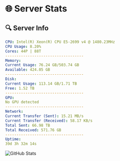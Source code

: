 # 🌐 Server Stats
## 🔍 Server Info
```yaml
CPU: Intel(R) Xeon(R) CPU E5-2699 v4 @ 1480.23MHz
CPU Usage: 8.20%
Cores: 44P | 88T
-----------------------------------
Memory:
Current Usage: 76.24 GB/503.74 GB
Available: 424.05 GB
-----------------------------------
Disk:
Current Usage: 113.14 GB/1.71 TB
Free: 1.52 TB
-----------------------------------
GPU:
No GPU detected
-----------------------------------
Network:
Current Transfer (Sent): 15.21 MB/s
Current Transfer (Received): 58.17 KB/s
Total Sent: 66.98 TB
Total Received: 571.76 GB
-----------------------------------
Uptime:
39d 3h 32m 14s
```
![GitHub Stats](https://img.shields.io/badge/Updated-2025-04-16_00:55:03-blue)